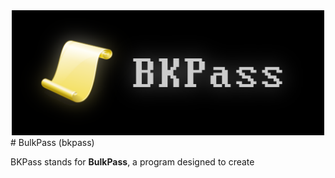 <div align="center">
<img src="./bkpass logo.png" width=500 height=200>
</div>
# BulkPass (bkpass)

BKPass stands for **BulkPass**, a program designed to create 